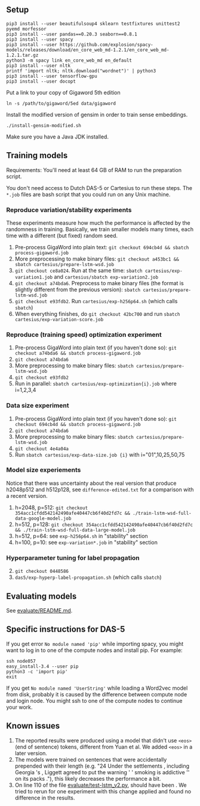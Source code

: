 
## Setup

    pip3 install --user beautifulsoup4 sklearn testfixtures unittest2 pyemd morfessor
    pip3 install --user pandas==0.20.3 seaborn==0.8.1
    pip3 install --user spacy 
    pip3 install --user https://github.com/explosion/spacy-models/releases/download/en_core_web_md-1.2.1/en_core_web_md-1.2.1.tar.gz
    python3 -m spacy link en_core_web_md en_default
    pip3 install --user nltk
    printf 'import nltk; nltk.download("wordnet")' | python3
    pip3 install --user tensorflow-gpu
    pip3 install --user docopt

Put a link to your copy of Gigaword 5th edition

    ln -s /path/to/gigaword/5ed data/gigaword

Install the modified version of gensim in order to train sense embeddings.

    ./install-gensim-modified.sh

Make sure you have a Java JDK installed.

## Training models

Requirements: You'll need at least 64 GB of RAM to run the preparation script. 

You don't need access to Dutch DAS-5 or Cartesius to run these steps.
The `*.job` files are bash script that you could run on any Unix machine.

### Reproduce variation/stability experiments

These experiments measure how much the performance is affected by the randomness
in training. Basically, we train smaller models many times, each time with 
a different (but fixed) random seed.

1. Pre-process GigaWord into plain text: `git checkout 694cb4d && sbatch process-gigaword.job`
2. More preprocessing to make binary files: `git checkout a453bc1 && sbatch cartesius/prepare-lstm-wsd.job`
0. `git checkout ce8a024`. Run at the same time: `sbatch cartesius/exp-variation1.job` and `cartesius/sbatch exp-variation2.job`
0. `git checkout a74bda6`. Preprocess to make binary files (the format is slightly different from the previous version): `sbatch cartesius/prepare-lstm-wsd.job`
3. `git checkout e93fdb2`. Run `cartesius/exp-h256p64.sh` (which calls `sbatch`)
2. When everything finishes, do `git checkout 42bc700` and run `sbatch cartesius/exp-variation-score.job`

### Reproduce (training speed) optimization experiment

1. Pre-process GigaWord into plain text (if you haven't done so): `git checkout a74bda6 && sbatch process-gigaword.job`
0. `git checkout a74bda6`
2. More preprocessing to make binary files: `sbatch cartesius/prepare-lstm-wsd.job`
3. `git checkout e93fdb2`
4. Run in parallel: `sbatch cartesius/exp-optimization{i}.job` where i=1,2,3,4

### Data size experiment

1. Pre-process GigaWord into plain text (if you haven't done so): `git checkout 694cb4d && sbatch process-gigaword.job`
0. `git checkout a74bda6`
2. More preprocessing to make binary files: `sbatch cartesius/prepare-lstm-wsd.job`
3. `git checkout 4e4a04a`
4. Run `sbatch cartesius/exp-data-size.job {i}` with i="01",10,25,50,75

### Model size experiements

Notice that there was uncertainty about the real version that produce h2048p512
and h512p128, see `difference-edited.txt` for a comparison with a recent version.

1. h=2048, p=512: `git checkout 354acc1cfdd542142490afe40447cb6f40d2fd7c && ./train-lstm-wsd-full-data-google-model.job`
2. h=512, p=128: `git checkout 354acc1cfdd542142490afe40447cb6f40d2fd7c && ./train-lstm-wsd-full-data-large-model.job`
3. h=512, p=64: see `exp-h256p64.sh` in "stability" section
4. h=100, p=10: see `exp-variation*.job` in "stability" section

### Hyperparameter tuning for label propagation

2. `git checkout 0448586`
3. `das5/exp-hyperp-label-propagation.sh` (which calls `sbatch`)

## Evaluating models

See [evaluate/README.md](evaluate/README.md).

## Specific instructions for DAS-5

If you get error `No module named 'pip'` while importing spacy, you might want
to log in to one of the compute nodes and install pip.
For example:

    ssh node057
    easy_install-3.4 --user pip
    python3 -c 'import pip'
    exit

If you get `No module named 'UserString'` while loading a Word2vec model from
disk, probably it is caused by the difference between compute node and login
node. You might ssh to one of the compute nodes to continue your work.

## Known issues

1. The reported results were produced using a model that didn't use `<eos>` 
(end of sentence) tokens, different from Yuan et al. We added `<eos>`
in a later version.
2. The models were trained on sentences that were accidentally prepended 
with their length (e.g. "24 Under the settlements , including Georgia 's , 
Liggett agreed to put the warning ' ' smoking is addictive '' on its packs ."),
this likely decreases the performance a bit.
3. On line 110 of the file [evaluate/test-lstm_v2.py](https://github.com/cltl/wsd-dynamic-sense-vector/blob/c2ee1d90aa06b4bd854cdf421f3f7f235cb45157/evaluate/test-lstm_v2.py#L110), **<unkn>** should have been **<pad>**. We tried to rerun for one experiment with this change applied and found no difference in the results.
